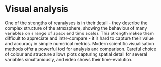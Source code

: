 <!-- Poster for the Evaluation topic session of the 5th International Conference on Reanalysis -->

# Visual analysis

One of the strengths of reanalyses is in their detail - they describe the complex structure of the atmosphere, showing the behaviour of many variables on a range of space and time scales. This strength makes them difficult to appreciate and inter-compare - it is hard to capture their value and accuracy in simple numerical metrics.
Modern scientific visualisation methods offer a powerful tool for analysis and comparison. Careful choice of colour and structure allows plots capturing spatial detail for several variables simultaniously, and video shows their time-evolution.


